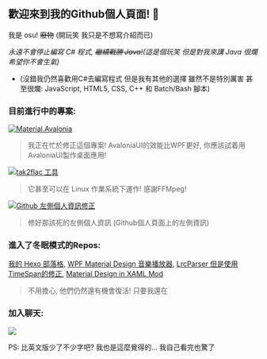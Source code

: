 ## 歡迎來到我的Github個人頁面! 👋

我是 osu! ~~廢物~~ (開玩笑 我只是不想寫介紹而已) 

*永遠不會停止編寫 C# 程式, ~~繼續戰勝 Java!~~(這是個玩笑 但是對我來講 Java 很爛 希望你不會生氣)*

* (沒錯我仍然喜歡用C#去編寫程式 但是我有其他的選擇 雖然不是特別厲害 甚至很爛: JavaScript, HTML5, CSS, C++ 和 Batch/Bash 腳本)

### 目前進行中的專案: 
[![Material.Avalonia](https://img.shields.io/badge/Material.Avalonia-ff69b4)](https://github.com/AvaloniaUtils/material.avalonia)
> 我正在忙於修正這個專案! AvaloniaUI的效能比WPF更好, 你應該試着用AvaloniaUI製作桌面應用!

[![tak2flac 工具](https://img.shields.io/badge/tak2flac-工具-brightgreen)](https://github.com/appleneko2001/tak2flac)
> 它甚至可以在 Linux 作業系統下運作! 感謝FFMpeg!

[![Github 左側個人資訊修正](https://img.shields.io/badge/Github-左側個人資訊修正-brightgreen)](https://github.com/appleneko2001/GithubProfileLeftDockFix)
> 修好那該死的左側個人資訊 (Github個人頁面上的左側資訊)

### 進入了冬眠模式的Repos:
[我的 Hexo 部落格](https://github.com/appleneko2001/appleneko2001.github.io), [WPF Material Design 音樂播放器](https://github.com/appleneko2001/NekoPlayer-Alpha), 
[LrcParser 但是使用TimeSpan的修正](https://github.com/appleneko2001/LrcParser), [Material Design in XAML Mod](https://github.com/appleneko2001/MaterialDesignInXaml-Mod)

> 不用擔心, 他們仍然還有機會復活! 只要我還在

### 加入聊天:
[![](https://img.shields.io/discord/764888749855080468?color=2c2f33&label=Discord&logo=discord&logoColor=ffffff&labelColor=7289DA)](https://discord.com/invite/5xKSXkm)

PS: 比英文版少了不少字吧? 我也是這麼覺得的... 我自己看完也驚了

